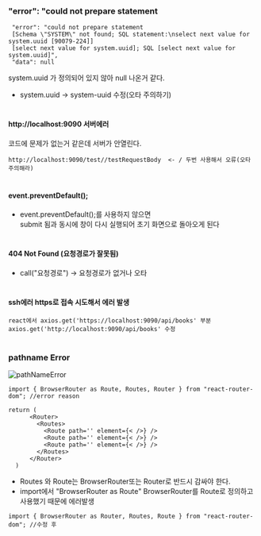 ### "error": "could not prepare statement
```
 "error": "could not prepare statement
 [Schema \"SYSTEM\" not found; SQL statement:\nselect next value for system.uuid [90079-224]]
 [select next value for system.uuid]; SQL [select next value for system.uuid]",
 "data": null
```
system.uuid 가 정의되어 있지 않아 null 나온거 같다.
- system.uuid -> system-uuid 수정(오타 주의하기)
#
#### http://localhost:9090 서버에러
코드에 문제가 없는거 같은데 서버가 안열린다.
```
http://localhost:9090/test//testRequestBody  <- / 두번 사용해서 오류(오타 주의해라)
```
#
#### event.preventDefault();
- event.preventDefault();를 사용하지 않으면  
  submit 됨과 동시에 창이 다시 실행되어 초기 화면으로 돌아오게 된다
#
#### 404 Not Found (요청경로가 잘못됨)
- call("요청경로") -> 요청경로가 없거나 오타
#
#### ssh에러 https로 접속 시도해서 에러 발생
```
react에서 axios.get('https://localhost:9090/api/books' 부분
axios.get('http://localhost:9090/api/books' 수정
```
#

### pathname Error
![pathNameError](https://github.com/user-attachments/assets/10f81d5e-313f-49b3-a142-2b389ba1fedb)
```
import { BrowserRouter as Route, Routes, Router } from "react-router-dom"; //error reason 

return (
      <Router> 
        <Routes>
          <Route path='' element={< />} />
          <Route path='' element={< />} />
          <Route path='' element={< />} />
        </Routes>
      </Router>
  )
```
- Routes 와 Route는 BrowserRouter또는 Router로 반드시 감싸야 한다.
- import에서 "BrowserRouter as Route" BrowserRouter를 Route로 정의하고 사용했기 때문에 에러발생
```
import { BrowserRouter as Router, Routes, Route } from "react-router-dom"; //수정 후
```
#

